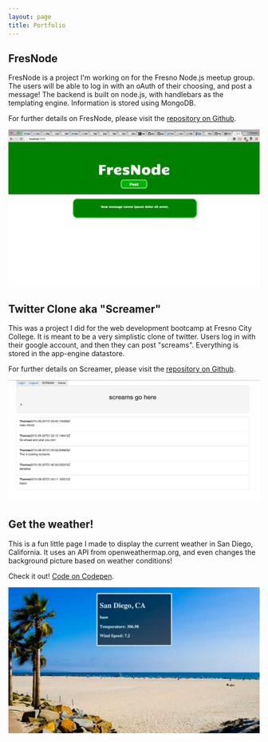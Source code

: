 ```yaml
---
layout: page
title: Portfolio
---
```

## FresNode
FresNode is a project I'm working on for the Fresno Node.js meetup group. The users will be able to log in with an oAuth of their choosing, and post a message! The backend is built on node.js, with handlebars as the templating engine. Information is stored using MongoDB.

For further details on FresNode, please visit the [repository on Github](https://github.com/TheTommyTwitch/fresnode).

![Emerald](img/fresnode.png "FresNode")

## Twitter Clone aka "Screamer"
This was a project I did for the web development bootcamp at Fresno City College. It is meant to be a very simplistic clone of twitter. Users log in with their google account, and then they can post "screams". Everything is stored in the app-engine datastore.

For further details on Screamer, please visit the [repository on Github](https://github.com/TheTommyTwitch/twitter-project).

![Emerald](img/screamer.png "Screamer")

## Get the weather!
This is a fun little page I made to display the current weather in San Diego, California. It uses an API from openweathermap.org, and even changes the background picture based on weather conditions!  

Check it out! [Code on Codepen](http://codepen.io/TheTommyTwitch/pen/EVVaGV).

![Emerald](img/weather.png "San Diego!")
